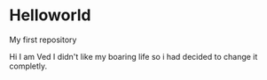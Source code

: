 # Helloworld
My first repository

Hi I am Ved
I didn't like my boaring life so i had decided to change it completly.
